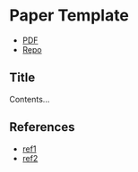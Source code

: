 # Paper Template

- [PDF](https://example.com)
- [Repo](https://example.com)

## Title

Contents...

## References

- [ref1](https://example.com)
- [ref2](https://example.com)
